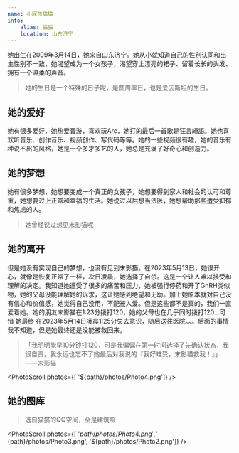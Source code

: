 ```yaml
---
name: 小屁孩猫猫
info:
    alias: 猫猫
    location: 山东济宁
---
```


她出生在2009年3月14日，她来自山东济宁。她从小就知道自己的性别认同和出生性别不一致，她渴望成为一个女孩子，渴望穿上漂亮的裙子、留着长长的头发、拥有一个温柔的声音。

> 她的生日是一个特殊的日子呢，是圆周率日，也是爱因斯坦的生日。

## 她的爱好

她有很多爱好，她热爱音游，喜欢玩Arc，她打的最后一首歌是狂言綺語。她也喜欢听音乐、创作音乐、视频创作、写代码等等。她的一些视频很有趣，她的音乐有种说不出的风格，她是一个多才多艺的人，她总是充满了好奇心和创造力。

## 她的梦想

她有很多梦想，她想要变成一个真正的女孩子，她想要得到家人和社会的认可和尊重，她想要过上正常和幸福的生活。她说过以后想当法医，她想帮助那些遭受抑郁和焦虑的人。

> 她曾经说过想见末影猫呢

## 她的离开

但是她没有实现自己的梦想，也没有见到末影猫。在2023年5月13日，她很开心，就像是恢复正常了一样，次日凌晨，她选择了自杀。这是一个让人难以接受和理解的决定。我知道她遭受了很多的痛苦和压力，她被强行停药和开了GnRH类似物，她的父母没能理解她的诉求，这让她感到绝望和无助。加上她原本就对自己没有信心和价值感，她觉得自己没用，不配被人爱。但是这些都不是真的，我们一直爱着她。她的朋友末影猫在1:23分拨打120，她的父母也在几乎同时拨打120...可惜 她最终 在2023年5月14日凌晨1:25分失去意识，随后送往医院。。。后面的事情我不知道，但是她最终还是没能被救回来。

> 「我明明能早10分钟打120，可是我偏偏在第一时间选择了先确认状态，我很自责，我永远也忘不了她最后对我说的『我好难受，末影猫救我！』」——末影猫

<PhotoScroll photos={[ '${path}/photos/Photo4.png']} />

## 她的图库
> 选自猫猫的QQ空间，全是建筑照

<PhotoScroll photos={[ '${path}/photos/Photo4.png', '${path}/photos/Photo3.png', '${path}/photos/Photo2.png']} />